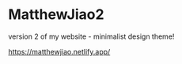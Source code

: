 # MatthewJiao2
version 2 of my website - minimalist design theme!

https://matthewjiao.netlify.app/
